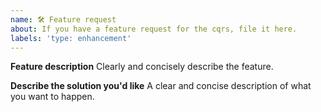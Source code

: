 ```yaml
---
name: 🛠 Feature request
about: If you have a feature request for the cqrs, file it here.
labels: 'type: enhancement'
---
```


**Feature description**
Clearly and concisely describe the feature.

**Describe the solution you'd like**
A clear and concise description of what you want to happen.
